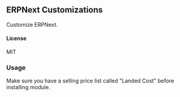 ## ERPNext Customizations

Customize ERPNext.

#### License

MIT

### Usage

Make sure you have a selling price list called "Landed Cost" before installing module.
